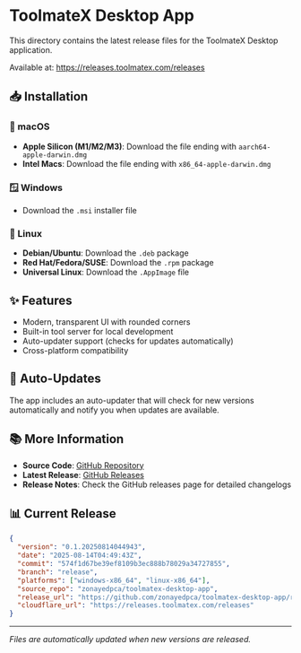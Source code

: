# ToolmateX Desktop App

This directory contains the latest release files for the ToolmateX Desktop application.

Available at: https://releases.toolmatex.com/releases

## 📥 Installation

### 🍎 macOS
- **Apple Silicon (M1/M2/M3)**: Download the file ending with `aarch64-apple-darwin.dmg`
- **Intel Macs**: Download the file ending with `x86_64-apple-darwin.dmg`

### 🪟 Windows
- Download the `.msi` installer file

### 🐧 Linux
- **Debian/Ubuntu**: Download the `.deb` package
- **Red Hat/Fedora/SUSE**: Download the `.rpm` package  
- **Universal Linux**: Download the `.AppImage` file

## ✨ Features
- Modern, transparent UI with rounded corners
- Built-in tool server for local development
- Auto-updater support (checks for updates automatically)
- Cross-platform compatibility

## 🔄 Auto-Updates
The app includes an auto-updater that will check for new versions automatically and notify you when updates are available.

## 📚 More Information
- **Source Code**: [GitHub Repository](https://github.com/zonayedpca/toolmatex-desktop-app)
- **Latest Release**: [GitHub Releases](https://github.com/zonayedpca/toolmatex-desktop-app/releases/latest)
- **Release Notes**: Check the GitHub releases page for detailed changelogs

## 📊 Current Release
```json
{
  "version": "0.1.20250814044943",
  "date": "2025-08-14T04:49:43Z",
  "commit": "574f1d67be39ef8109b3ec888b78029a34727855",
  "branch": "release",
  "platforms": ["windows-x86_64", "linux-x86_64"],
  "source_repo": "zonayedpca/toolmatex-desktop-app",
  "release_url": "https://github.com/zonayedpca/toolmatex-desktop-app/releases/tag/v0.1.20250814044943",
  "cloudflare_url": "https://releases.toolmatex.com/releases"
}
```

---
*Files are automatically updated when new versions are released.*

